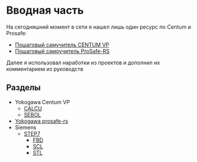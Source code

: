 # Вводная часть

На сегодняшний момент в сети я нашел лишь один ресурс по Centum и Prosafe:

- [Пошаговый самучитель CENTUM VP](http://www.maxplant.ru/article/centum_tutorial_content.php)
- [Пошаговый самоучитель ProSafe-RS](http://www.maxplant.ru/article/prosafe_tutorial_content.php)

Далее я использовал наработки из проектов и дополнил их комментарием из руководств

## Разделы

- Yokogawa Centum VP
  - [CALCU](/controllers/yokogawa/calcu.md)
  - [SEBOL](/controllers/yokogawa/sebol.md)
- [Yokogawa prosafe-rs](/controllers/yokogawa/prosafe.md)
- Siemens
  - [STEP7](/controllers/siemens/step7.md)
    - [FBD](/controllers/siemens/fbd.md)
    - [SCL](/controllers/siemens/scl.md)
    - [STL](/controllers/siemens/stl.md)

